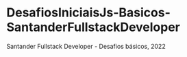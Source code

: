 # DesafiosIniciaisJs-Basicos-SantanderFullstackDeveloper
Santander Fullstack Developer - Desafios básicos, 2022
